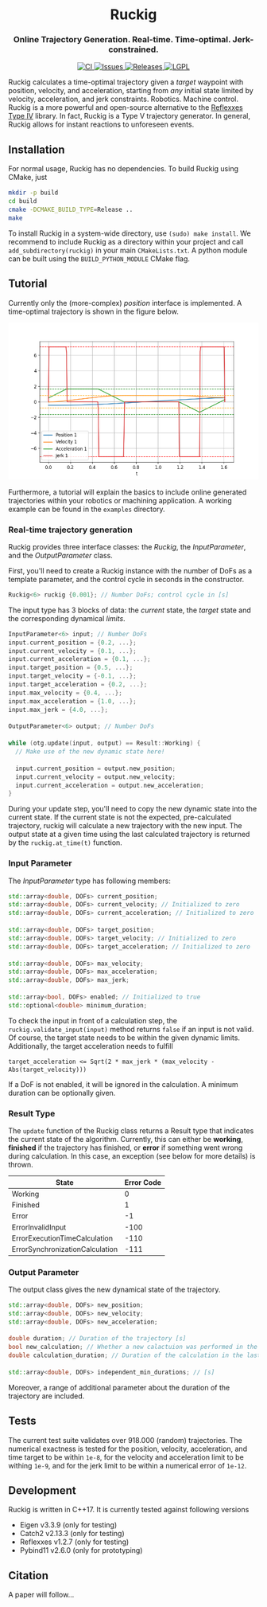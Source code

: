 <div align="center">
  <h1 align="center">Ruckig</h1>
  <h3 align="center">
    Online Trajectory Generation. Real-time. Time-optimal. Jerk-constrained.
  </h3>
</div>
<p align="center">
  <a href="https://github.com/pantor/ruckig/actions">
    <img src="https://github.com/pantor/ruckig/workflows/CI/badge.svg" alt="CI">
  </a>

  <a href="https://github.com/pantor/ruckig/issues">
    <img src="https://img.shields.io/github/issues/pantor/ruckig.svg" alt="Issues">
  </a>

  <a href="https://github.com/pantor/ruckig/releases">
    <img src="https://img.shields.io/github/v/release/pantor/ruckig.svg?include_prereleases&sort=semver" alt="Releases">
  </a>

  <a href="https://github.com/pantor/ruckig/blob/master/LICENSE">
    <img src="https://img.shields.io/badge/license-MIT-green.svg" alt="LGPL">
  </a>
</p>

Ruckig calculates a time-optimal trajectory given a *target* waypoint with position, velocity, and acceleration, starting from *any* initial state limited by velocity, acceleration, and jerk constraints. Robotics. Machine control. Ruckig is a more powerful and open-source alternative to the [Reflexxes Type IV](http://reflexxes.ws/) library. In fact, Ruckig is a Type V trajectory generator. In general, Ruckig allows for instant reactions to unforeseen events.


## Installation

For normal usage, Ruckig has no dependencies. To build Ruckig using CMake, just 

```bash
mkdir -p build
cd build
cmake -DCMAKE_BUILD_TYPE=Release ..
make
```

To install Ruckig in a system-wide directory, use `(sudo) make install`. We recommend to include Ruckig as a directory within your project and call `add_subdirectory(ruckig)` in your main `CMakeLists.txt`. A python module can be built using the `BUILD_PYTHON_MODULE` CMake flag.


## Tutorial

Currently only the (more-complex) *position* interface is implemented. A time-optimal trajectory is shown in the figure below.

![Trajectory Profile](/doc/example_profile.png?raw=true)

Furthermore, a tutorial will explain the basics to include online generated trajectories within your robotics or machining application. A working example can be found in the `examples` directory.


### Real-time trajectory generation

Ruckig provides three interface classes: the *Ruckig*, the *InputParameter*, and the *OutputParameter* class. 

First, you'll need to create a Ruckig instance with the number of DoFs as a template parameter, and the control cycle in seconds in the constructor.

```c++
Ruckig<6> ruckig {0.001}; // Number DoFs; control cycle in [s]
```

The input type has 3 blocks of data: the *current* state, the *target* state and the corresponding dynamical *limits*.

```c++
InputParameter<6> input; // Number DoFs
input.current_position = {0.2, ...};
input.current_velocity = {0.1, ...};
input.current_acceleration = {0.1, ...};
input.target_position = {0.5, ...};
input.target_velocity = {-0.1, ...};
input.target_acceleration = {0.2, ...};
input.max_velocity = {0.4, ...};
input.max_acceleration = {1.0, ...};
input.max_jerk = {4.0, ...};

OutputParameter<6> output; // Number DoFs

while (otg.update(input, output) == Result::Working) {
  // Make use of the new dynamic state here!

  input.current_position = output.new_position;
  input.current_velocity = output.new_velocity;
  input.current_acceleration = output.new_acceleration;
}
```

During your update step, you'll need to copy the new dynamic state into the current state. If the current state is not the expected, pre-calculated trajectory, ruckig will calculate a new trajectory with the new input. The output state at a given time using the last calculated trajectory is returned by the `ruckig.at_time(t)` function. 


### Input Parameter

The *InputParameter* type has following members: 

```c++
std::array<double, DOFs> current_position;
std::array<double, DOFs> current_velocity; // Initialized to zero
std::array<double, DOFs> current_acceleration; // Initialized to zero

std::array<double, DOFs> target_position;
std::array<double, DOFs> target_velocity; // Initialized to zero
std::array<double, DOFs> target_acceleration; // Initialized to zero

std::array<double, DOFs> max_velocity;
std::array<double, DOFs> max_acceleration;
std::array<double, DOFs> max_jerk;

std::array<bool, DOFs> enabled; // Initialized to true
std::optional<double> minimum_duration;
```

To check the input in front of a calculation step, the `ruckig.validate_input(input)` method returns `false` if an input is not valid. Of course, the target state needs to be within the given dynamic limits. Additionally, the target acceleration needs to fulfill
```
target_acceleration <= Sqrt(2 * max_jerk * (max_velocity - Abs(target_velocity)))
``` 
If a DoF is not enabled, it will be ignored in the calculation. A minimum duration can be optionally given.


### Result Type

The `update` function of the Ruckig class returns a Result type that indicates the current state of the algorithm. Currently, this can either be **working**, **finished** if the trajectory has finished, or **error** if something went wrong during calculation. In this case, an exception (see below for more details) is thrown.

State                           | Error Code
------------------------------- | ----------
Working                         | 0
Finished                        | 1
Error                           | -1
ErrorInvalidInput               | -100
ErrorExecutionTimeCalculation   | -110
ErrorSynchronizationCalculation | -111


### Output Parameter

The output class gives the new dynamical state of the trajectory.

```c++
std::array<double, DOFs> new_position;
std::array<double, DOFs> new_velocity;
std::array<double, DOFs> new_acceleration;

double duration; // Duration of the trajectory [s]
bool new_calculation; // Whether a new calactuion was performed in the last cycle
double calculation_duration; // Duration of the calculation in the last cycle [µs]

std::array<double, DOFs> independent_min_durations; // [s]
```
Moreover, a range of additional parameter about the duration of the trajectory are included.


## Tests

The current test suite validates over 918.000 (random) trajectories. The numerical exactness is tested for the position, velocity, acceleration, and time target to be within `1e-8`, for the velocity and acceleration limit to be withing `1e-9`, and for the jerk limit to be within a numerical error of `1e-12`.


## Development

Ruckig is written in C++17. It is currently tested against following versions

- Eigen v3.3.9 (only for testing)
- Catch2 v2.13.3 (only for testing)
- Reflexxes v1.2.7 (only for testing)
- Pybind11 v2.6.0 (only for prototyping)


## Citation

A paper will follow...
